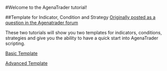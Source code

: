 #Welcome to the AgenaTrader tutorial!

##Template for Indicator, Condition and Strategy
[Originally posted as a question in the Agenatrader forum](http://www.tradeescort.com/phpbb_de/viewtopic.php?f=18&t=2680&p=11739)

These two tutorials will show you two templates for indicators, conditions, strategies and give you the ability to have a quick start into AgenaTrader scripting.

[Basic Template](./Example_Indicator_Condition_Strategy_Basic/README.md)

[Advanced Template](./Example_Indicator_Condition_Strategy_Advanced/README.md)
